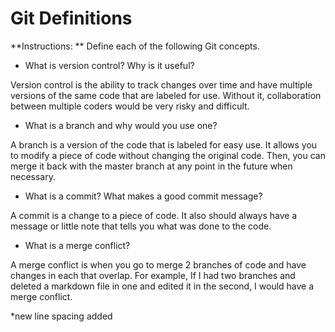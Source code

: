 # Git Definitions

**Instructions: ** Define each of the following Git concepts.

* What is version control?  Why is it useful?

Version control is the ability to track changes over time and have multiple versions of the same code that are labeled for use. Without it, collaboration between multiple coders would be very risky and difficult.

* What is a branch and why would you use one?

A branch is a version of the code that is labeled for easy use. It allows you to modify a piece of code without changing the original code. Then, you can merge it back with the master branch at any point in the future when necessary.

* What is a commit? What makes a good commit message?

A commit is a change to a piece of code. It also should always have a message or little note that tells you what was done to the code.

* What is a merge conflict?

A merge conflict is when you go to merge 2 branches of code and have changes in each that overlap. For example, If I had two branches and deleted a markdown file in one and edited it in the second, I would have a merge conflict. 

*new line spacing added